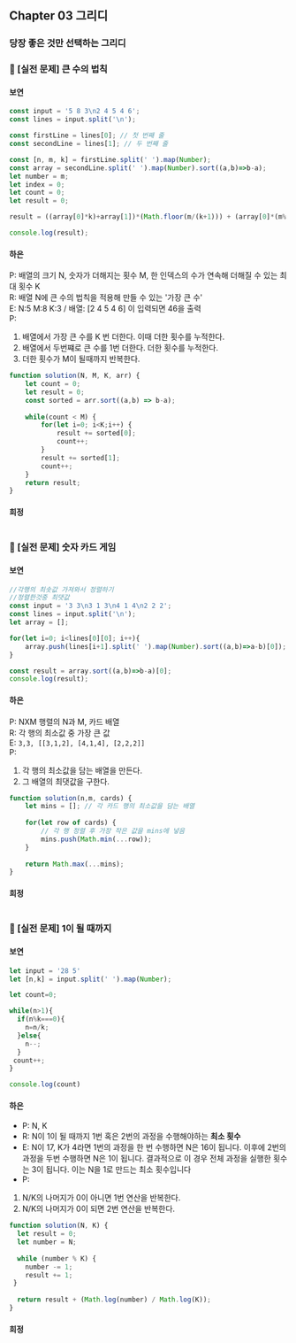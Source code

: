 ## Chapter 03 그리디
### 당장 좋은 것만 선택하는 그리디
### 📌 [실전 문제] 큰 수의 법칙
#### 보연
```javascript
const input = '5 8 3\n2 4 5 4 6'; 
const lines = input.split('\n'); 

const firstLine = lines[0]; // 첫 번째 줄
const secondLine = lines[1]; // 두 번째 줄

const [n, m, k] = firstLine.split(' ').map(Number); 
const array = secondLine.split(' ').map(Number).sort((a,b)=>b-a); 
let number = m;
let index = 0;
let count = 0;
let result = 0;

result = ((array[0]*k)+array[1])*(Math.floor(m/(k+1))) + (array[0]*(m%(k+1)));

console.log(result);
```
#### 하은

P: 배열의 크기 N, 숫자가 더해지는 횟수 M, 한 인덱스의 수가 연속해 더해질 수 있는 최대 횟수 K  
R: 배열 N에 큰 수의 법칙을 적용해 만들 수 있는 '가장 큰 수'  
E: N:5 M:8 K:3 / 배열: [2 4 5 4 6] 이 입력되면 46을 출력  
P: 
1. 배열에서 가장 큰 수를 K 번 더한다. 이때 더한 횟수를 누적한다.  
2. 배열에서 두번쨰로 큰 수를 1번 더한다. 더한 횟수를 누적한다.  
3. 더한 횟수가 M이 될때까지 반복한다.

```javascript
function solution(N, M, K, arr) {
    let count = 0;
    let result = 0;
    const sorted = arr.sort((a,b) => b-a); 
    
    while(count < M) {
        for(let i=0; i<K;i++) {
            result += sorted[0];
            count++;
        }
        result += sorted[1];
        count++;
    }
    return result;
}
```
#### 희정
```javascript

```

### 📌 [실전 문제] 숫자 카드 게임
#### 보연
```javascript
//각행의 최솟값 가져와서 정렬하기
//정렬한것중 최댓값
const input = '3 3\n3 1 3\n4 1 4\n2 2 2';
const lines = input.split('\n');
let array = [];

for(let i=0; i<lines[0][0]; i++){
    array.push(lines[i+1].split(' ').map(Number).sort((a,b)=>a-b)[0]);
}

const result = array.sort((a,b)=>b-a)[0];
console.log(result);
```
#### 하은

P: NXM 행렬의 N과 M, 카드 배열  
R: 각 행의 최소값 중 가장 큰 값  
E: `3,3, [[3,1,2], [4,1,4], [2,2,2]]`  
P:   
1. 각 행의 최소값을 담는 배열을 만든다.  
2. 그 배열의 최댓값을 구한다.
   
```javascript
function solution(n,m, cards) {
    let mins = []; // 각 카드 행의 최소값을 담는 배열
    
    for(let row of cards) {
        // 각 행 정렬 후 가장 작은 값을 mins에 넣음
        mins.push(Math.min(...row)); 
    }
    
    return Math.max(...mins);
}
```

#### 희정
```javascript

```
### 📌 [실전 문제] 1이 될 때까지
#### 보연
```javascript
let input = '28 5'
let [n,k] = input.split(' ').map(Number);

let count=0;

while(n>1){
  if(n%k===0){
    n=n/k;
  }else{
    n--;
  }
 count++;
}

console.log(count)
```
#### 하은

- P: N, K
- R: N이 1이 될 때까지 1번 혹은 2번의 과정을 수행해야하는 **최소 횟수**
- E: N이 17, K가 4라면 1번의 과정을 한 번 수행하면 N은 16이 됩니다. 이후에 2번의 과정을 두번 수행하면 N은 1이 됩니다. 
결과적으로 이 경우 전체 과정을 실행한 횟수는 3이 됩니다. 이는 N을 1로 만드는 최소 횟수입니다
- P:
1. N/K의 나머지가 0이 아니면 1번 연산을 반복한다.
2. N/K의 나머지가 0이 되면 2번 연산을 반복한다.

```javascript
function solution(N, K) {
  let result = 0;
  let number = N;
    
  while (number % K) {
    number -= 1;
    result += 1;
 }
 
  return result + (Math.log(number) / Math.log(K));
}
```

#### 희정
```javascript

```
